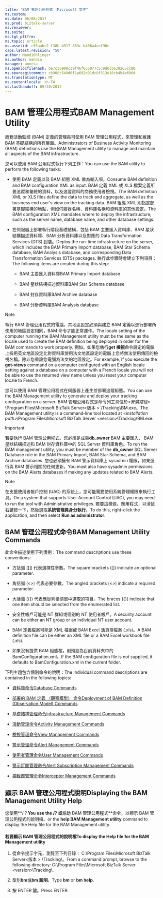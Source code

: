 ```yaml
---
title: "BAM 管理公用程式 |Microsoft 文件"
ms.custom: 
ms.date: 06/08/2017
ms.prod: biztalk-server
ms.reviewer: 
ms.suite: 
ms.tgt_pltfrm: 
ms.topic: article
ms.assetid: c55aabe2-f38b-4917-863c-b408a4eef98e
caps.latest.revision: "50"
author: MandiOhlinger
ms.author: mandia
manager: anneta
ms.openlocfilehash: be7c36900c39f46f636077c5c9d0cb630265cc80
ms.sourcegitcommit: cb908c540d8f1a692d01dc8f313e16cb4b4e696d
ms.translationtype: MT
ms.contentlocale: zh-TW
ms.lasthandoff: 09/20/2017
---
```

# <a name="bam-management-utility"></a><span data-ttu-id="b57c1-102">BAM 管理公用程式</span><span class="sxs-lookup"><span data-stu-id="b57c1-102">BAM Management Utility</span></span>
<span data-ttu-id="b57c1-103">商務活動監控 (BAM) 定義的管理員可使用 BAM 管理公用程式，來管理和維護 BAM 基礎結構的所有層面。</span><span class="sxs-lookup"><span data-stu-id="b57c1-103">Administrators of Business Activity Monitoring (BAM) definitions use the BAM Management utility to manage and maintain all aspects of the BAM infrastructure.</span></span>  
  
 <span data-ttu-id="b57c1-104">您可以使用 BAM 公用程式執行下列工作：</span><span class="sxs-lookup"><span data-stu-id="b57c1-104">You can use the BAM utility to perform the following tasks:</span></span>  
  
-   <span data-ttu-id="b57c1-105">使用 BAM 定義以及 BAM 組態 XML 做為輸入項。</span><span class="sxs-lookup"><span data-stu-id="b57c1-105">Consume BAM definition and BAM configuration XML as input.</span></span> <span data-ttu-id="b57c1-106">BAM 定義 XML 或 XLS 檔案定義所要追蹤和彙總的資料，以及追蹤資料的商務使用者檢視。</span><span class="sxs-lookup"><span data-stu-id="b57c1-106">The BAM definition XML or XLS files define the data to track and aggregate, as well as the business end user's view on the tracking data.</span></span> <span data-ttu-id="b57c1-107">BAM 組態 XML 則指定部署基礎結構的地點，例如伺服器名稱、資料庫名稱和資料庫的其他設定。</span><span class="sxs-lookup"><span data-stu-id="b57c1-107">The BAM configuration XML mandates where to deploy the infrastructure, such as the server name, database name, and other database settings.</span></span>  
  
-   <span data-ttu-id="b57c1-108">在伺服器上部署執行階段基礎結構，包括 BAM 主要匯入資料庫、BAM 星狀結構描述資料庫、BAM 分析資料庫以及對應的 Data Transformation Services (DTS) 封裝。</span><span class="sxs-lookup"><span data-stu-id="b57c1-108">Deploy the run-time infrastructure on the server, which includes the BAM Primary Import database, BAM Star Schema database, BAM Analysis database, and corresponding Data Transformation Services (DTS) packages.</span></span> <span data-ttu-id="b57c1-109">執行此步驟時會建立下列項目：</span><span class="sxs-lookup"><span data-stu-id="b57c1-109">The following items are created during this step:</span></span>  
  
    -   <span data-ttu-id="b57c1-110">BAM 主要匯入資料庫</span><span class="sxs-lookup"><span data-stu-id="b57c1-110">BAM Primary Import database</span></span>  
  
    -   <span data-ttu-id="b57c1-111">BAM 星狀結構描述資料庫</span><span class="sxs-lookup"><span data-stu-id="b57c1-111">BAM Star Schema database</span></span>  
  
    -   <span data-ttu-id="b57c1-112">BAM 封存資料庫</span><span class="sxs-lookup"><span data-stu-id="b57c1-112">BAM Archive database</span></span>  
  
    -   <span data-ttu-id="b57c1-113">BAM 分析資料庫</span><span class="sxs-lookup"><span data-stu-id="b57c1-113">BAM Analysis database</span></span>  
  
> [!NOTE]
>  <span data-ttu-id="b57c1-114">執行 BAM 管理公用程式的電腦，其地區設定必須與建立 BAM 定義以進行部署所使用的地區設定相同，BAM 命令才能正常運作。</span><span class="sxs-lookup"><span data-stu-id="b57c1-114">The locale setting of the computer running the BAM Management utility must be the same as the locale used to create the BAM definition being deployed in order for the BAM commands to work properly.</span></span> <span data-ttu-id="b57c1-115">例如，如果您執行**get 檢視**命令設定的電腦上採用英文地區設定比對資料庫使用法文地區設定的電腦上您將無法使用傳回的檢視名稱，除非您重設您電腦為法文的地區設定。</span><span class="sxs-lookup"><span data-stu-id="b57c1-115">For example, if you execute the **get-views** command on a computer configured with an English locale setting against a database on a computer with a French locale you will not be able to use the returned view name unless you reset your computer locale to French.</span></span>  
  
 <span data-ttu-id="b57c1-116">您可以使用 BAM 管理公用程式在伺服器上產生並部署追蹤組態。</span><span class="sxs-lookup"><span data-stu-id="b57c1-116">You can use the BAM Management utility to generate and deploy your tracking configuration on a server.</span></span> <span data-ttu-id="b57c1-117">BAM 管理公用程式是命令列工具位於\<*安裝路徑*> \Program Files\Microsoft BizTalk Server\<版本 > \Tracking\BM.exe。</span><span class="sxs-lookup"><span data-stu-id="b57c1-117">The BAM Management utility is a command-line tool located at \<*installation path*>\Program Files\Microsoft BizTalk Server \<version>\Tracking\BM.exe.</span></span>  
  
> [!IMPORTANT]
>  <span data-ttu-id="b57c1-118">若要執行 BAM 管理公用程式，您必須是成員**db_owner** BAM 主要匯入、 BAM 星狀結構描述和 BAM 封存資料庫中的 SQL Server 資料庫角色。</span><span class="sxs-lookup"><span data-stu-id="b57c1-118">To run the BAM management utility, you must be member of the **db_owner** SQL Server Database role in the BAM Primary Import, BAM Star Schema, and BAM Archive databases.</span></span> <span data-ttu-id="b57c1-119">您也必須擁有 BAM 警示資料庫上 sysadmin 權限，如果進行與 BAM 警示相關的任何更新。</span><span class="sxs-lookup"><span data-stu-id="b57c1-119">You must also have sysadmin permissions on the BAM Alerts databases if making any updates related to BAM Alerts.</span></span>  
  
> [!NOTE]
>  <span data-ttu-id="b57c1-120">在支援使用者帳戶控制 (UAC) 的系統上，您可能需要使用系統管理權限來執行工具。</span><span class="sxs-lookup"><span data-stu-id="b57c1-120">On a system that supports User Account Control (UAC), you may need to run the tool with Administrative privileges.</span></span> <span data-ttu-id="b57c1-121">若要這樣做，應用程式，以滑鼠右鍵按一下，然後選取**系統管理員身分執行**。</span><span class="sxs-lookup"><span data-stu-id="b57c1-121">To do this, right-click the application, and then select **Run as administrator**.</span></span>  
  
## <a name="bam-management-utility-commands"></a><span data-ttu-id="b57c1-122">BAM 管理公用程式命令</span><span class="sxs-lookup"><span data-stu-id="b57c1-122">BAM Management Utility Commands</span></span>  
 <span data-ttu-id="b57c1-123">此命令描述使用下列慣例：</span><span class="sxs-lookup"><span data-stu-id="b57c1-123">The command descriptions use these conventions:</span></span>  
  
-   <span data-ttu-id="b57c1-124">方括弧 ([]) 代表選擇性參數。</span><span class="sxs-lookup"><span data-stu-id="b57c1-124">The square brackets ([]) indicate an optional parameter.</span></span>  
  
-   <span data-ttu-id="b57c1-125">角括弧 (<>) 代表必要參數。</span><span class="sxs-lookup"><span data-stu-id="b57c1-125">The angled brackets (<>) indicate a required parameter.</span></span>  
  
-   <span data-ttu-id="b57c1-126">大括弧 ({}) 代表應從列舉清單中選取的項目。</span><span class="sxs-lookup"><span data-stu-id="b57c1-126">The braces ({}) indicate that one item should be selected from the enumerated list.</span></span>  
  
-   <span data-ttu-id="b57c1-127">安全性帳戶可能是 NT 群組或個別的 NT 使用者帳戶。</span><span class="sxs-lookup"><span data-stu-id="b57c1-127">A security account can be either an NT group or an individual NT user account.</span></span>  
  
-   <span data-ttu-id="b57c1-128">BAM 定義檔案可能是 XML 檔案或 BAM Excel 活頁簿檔案 (.xls)。</span><span class="sxs-lookup"><span data-stu-id="b57c1-128">A BAM definition file can be either an XML file or a BAM Excel workbook file (.xls).</span></span>  
  
-   <span data-ttu-id="b57c1-129">如果沒有提供 BAM 組態檔，則預設為目前資料夾中的 BamConfiguration.xml。</span><span class="sxs-lookup"><span data-stu-id="b57c1-129">If the BAM configuration file is not supplied, it defaults to BamConfiguration.xml in the current folder.</span></span>  
  
 <span data-ttu-id="b57c1-130">下列主題包含個別命令的說明：</span><span class="sxs-lookup"><span data-stu-id="b57c1-130">The Individual command descriptions are contained in the following topics:</span></span>  
  
-   [<span data-ttu-id="b57c1-131">資料庫命令</span><span class="sxs-lookup"><span data-stu-id="b57c1-131">Database Commands</span></span>](../core/database-commands.md)  
  
-   [<span data-ttu-id="b57c1-132">部署的 BAM 定義 （觀察模型） 命令</span><span class="sxs-lookup"><span data-stu-id="b57c1-132">Deployment of BAM Definition (Observation Model) Commands</span></span>](../core/deployment-of-bam-definition-observation-model-commands.md)  
  
-   [<span data-ttu-id="b57c1-133">基礎結構管理命令</span><span class="sxs-lookup"><span data-stu-id="b57c1-133">Infrastructure Management Commands</span></span>](../core/infrastructure-management-commands.md)  
  
-   [<span data-ttu-id="b57c1-134">活動管理命令</span><span class="sxs-lookup"><span data-stu-id="b57c1-134">Activity Management Commands</span></span>](../core/activity-management-commands.md)  
  
-   [<span data-ttu-id="b57c1-135">檢視管理命令</span><span class="sxs-lookup"><span data-stu-id="b57c1-135">View Management Commands</span></span>](../core/view-management-commands.md)  
  
-   [<span data-ttu-id="b57c1-136">警示管理命令</span><span class="sxs-lookup"><span data-stu-id="b57c1-136">Alert Management Commands</span></span>](../core/alert-management-commands.md)  
  
-   [<span data-ttu-id="b57c1-137">使用者管理命令</span><span class="sxs-lookup"><span data-stu-id="b57c1-137">User Management Commands</span></span>](../core/user-management-commands.md)  
  
-   [<span data-ttu-id="b57c1-138">警示訂閱管理命令</span><span class="sxs-lookup"><span data-stu-id="b57c1-138">Alert Subscription Management Commands</span></span>](../core/alert-subscription-management-commands.md)  
  
-   [<span data-ttu-id="b57c1-139">攔截器管理命令</span><span class="sxs-lookup"><span data-stu-id="b57c1-139">Interceptor Management Commands</span></span>](../core/interceptor-management-commands.md)  
  
## <a name="displaying-the-bam-management-utility-help"></a><span data-ttu-id="b57c1-140">顯示 BAM 管理公用程式說明</span><span class="sxs-lookup"><span data-stu-id="b57c1-140">Displaying the BAM Management Utility Help</span></span>  
 <span data-ttu-id="b57c1-141">您使用**/？**</span><span class="sxs-lookup"><span data-stu-id="b57c1-141">You use the **/?**</span></span> <span data-ttu-id="b57c1-142">或**協助 BAM 管理公用程式**命令，以顯示 BAM 管理公用程式的說明檔。</span><span class="sxs-lookup"><span data-stu-id="b57c1-142">or the **help BAM Management utility** command to display the Help file for the BAM Management utility.</span></span>  
  
#### <a name="to-display-the-help-file-for-the-bam-management-utility"></a><span data-ttu-id="b57c1-143">若要顯示 BAM 管理公用程式的說明檔</span><span class="sxs-lookup"><span data-stu-id="b57c1-143">To display the Help file for the BAM Management utility</span></span>  
  
1.  <span data-ttu-id="b57c1-144">從命令提示字元，瀏覽至下列目錄： C:\Program Files\Microsoft BizTalk Server\<版本 > \Tracking\\。</span><span class="sxs-lookup"><span data-stu-id="b57c1-144">From a command prompt, browse to the following directory: C:\Program Files\Microsoft BizTalk Server \<version>\Tracking\\.</span></span>  
  
2.  <span data-ttu-id="b57c1-145">型別**bm**或**bm 說明**。</span><span class="sxs-lookup"><span data-stu-id="b57c1-145">Type **bm** or **bm help**.</span></span>  
  
3.  <span data-ttu-id="b57c1-146">按 ENTER 鍵。</span><span class="sxs-lookup"><span data-stu-id="b57c1-146">Press ENTER.</span></span>